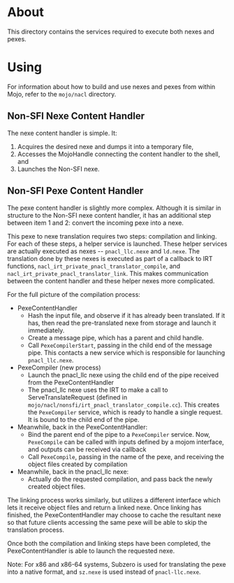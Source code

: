 About
=====

This directory contains the services required to execute both nexes and pexes.

Using
=====

For information about how to build and use nexes and pexes from within Mojo,
refer to the `mojo/nacl` directory.

Non-SFI Nexe Content Handler
----------------------------

The nexe content handler is simple. It:

1. Acquires the desired nexe and dumps it into a temporary file,
2. Accesses the MojoHandle connecting the content handler to the shell, and
3. Launches the Non-SFI nexe.

Non-SFI Pexe Content Handler
----------------------------

The pexe content handler is slightly more complex. Although it is similar
in structure to the Non-SFI nexe content handler, it has an additional step
between item 1 and 2: convert the incoming pexe into a nexe.

This pexe to nexe translation requires two steps: compilation and linking.
For each of these steps, a helper service is launched. These helper services
are actually executed as nexes -- `pnacl_llc.nexe` and `ld.nexe`. The
translation done by these nexes is executed as part of a callback to IRT
functions, `nacl_irt_private_pnacl_translator_compile`, and
`nacl_irt_private_pnacl_translator_link`. This makes communication between
the content handler and these helper nexes more complicated.

For the full picture of the compilation process:

* PexeContentHandler
  * Hash the input file, and observe if it has already been translated.
    If it has, then read the pre-translated nexe from storage and launch it
    immediately.
  * Create a message pipe, which has a parent and child handle.
  * Call `PexeCompilerStart`, passing in the child end of the message pipe. This
  contacts a new service which is responsible for launching `pnacl_llc.nexe`.
* PexeCompiler (new process)
  * Launch the pnacl_llc nexe using the child end of the pipe received from the
  PexeContentHandler
  * The pnacl_llc nexe uses the IRT to make a call to ServeTranslateRequest
  (defined in `mojo/nacl/nonsfi/irt_pnacl_translator_compile.cc`). This creates
  the `PexeCompiler` service, which is ready to handle a single request. It is
  bound to the child end of the pipe.
* Meanwhile, back in the PexeContentHandler:
  * Bind the parent end of the pipe to a `PexeCompiler` service. Now,
  `PexeCompile` can be called with inputs defined by a mojom interface, and
  outputs can be received via callback
  * Call `PexeCompile`, passing in the name of the pexe, and receiving the
  object files created by compilation
* Meanwhile, back in the pnacl_llc nexe:
  * Actually do the requested compilation, and pass back the newly created
  object files.

The linking process works similarly, but utilizes a different interface which
lets it receive object files and return a linked nexe. Once linking has
finished, the PexeContentHandler may choose to cache the resultant nexe so that
future clients accessing the same pexe will be able to skip the translation
process.

Once both the compilation and linking steps have been completed, the
PexeContentHandler is able to launch the requested nexe.

Note: For x86 and x86-64 systems, Subzero is used for translating the pexe
into a native format, and `sz.nexe` is used instead of `pnacl-llc.nexe`.
